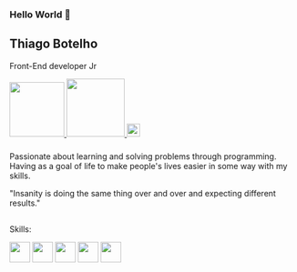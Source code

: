 ### Hello World 👋


## Thiago Botelho

Front-End developer Jr

<div>
  <a href="https://www.linkedin.com/in/thiago-botelho-6a255b205/" target="_blank">
   <img src="https://img.shields.io/badge/-LinkedIn-%230077B5?style=for-the-badge&logo=linkedin&logoColor=white" target="_blank" width=96 />  
  </a>
  <a href="https://instagram.com/thiagobotelho.dev" target="_blank">
   <img src="https://img.shields.io/badge/-Instagram-%23E4405F?style=for-the-badge&logo=instagram&logoColor=white" target="_blank" width=102 />  
  </a>
  <a href = "mailto:thiagobotelho.dev@gmail.com">
   <img src="https://img.shields.io/badge/Gmail-D14836?style=for-the-badge&logo=gmail&logoColor=white" target="_blank" height=23 >
  </a>
</div> 

###  

Passionate about learning and solving problems through programming. Having as a goal of life to make people's lives easier in some way with my skills.

"Insanity is doing the same thing over and over and expecting different results."
   ##
   
Skills:
   
<div flexDirection='row'>
  <img src="https://cdn.jsdelivr.net/gh/devicons/devicon/icons/react/react-original.svg" width=36 height=36 margin=8 />
  <img src="https://cdn.jsdelivr.net/gh/devicons/devicon/icons/javascript/javascript-original.svg" width=36 height=36 />
  <img src="https://cdn.jsdelivr.net/gh/devicons/devicon/icons/html5/html5-original.svg" width=36 height=36 />
  <img src="https://cdn.jsdelivr.net/gh/devicons/devicon/icons/css3/css3-original.svg" width=36 height=36 />
  <img src="https://cdn.jsdelivr.net/gh/devicons/devicon/icons/figma/figma-original.svg" width=36 height=36 />
</div>

